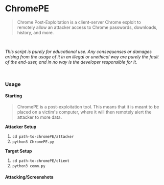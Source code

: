 # ChromePE
> Chrome Post-Exploitation is a client-server Chrome exploit to remotely allow an attacker access to Chrome passwords, downloads, history, and more.

<br />

_This script is purely for educational use. Any consequenses or damages arising from the usage of it in an illegal or unethical way are purely the fault of the end-user, and in no way is the developer responsible for it._

<br />

### Usage
#### Starting
> ChromePE is a post-exploitation tool. This means that it is meant to be placed on a victim's computer, where it will then remotely alert the attacker to more data.

**Attacker Setup**
1. ``cd path-to-chromePE/attacker``
2. ``python3 ChromePE.py``

**Target Setup**
1. ``cd path-to-chromePE/client``
2. ``python3 comm.py``

#### Attacking/Screenshots
